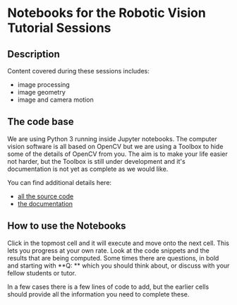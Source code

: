 # Notebooks for the Robotic Vision Tutorial Sessions

## Description

Content covered during these sessions includes:
- image processing
- image geometry
- image and camera motion

## The code base

We are using Python 3 running inside Jupyter notebooks.  The computer vision software is all based on OpenCV but we are using a Toolbox to hide some of the details of OpenCV from you.  The aim is to make your life easier not harder, but the Toolbox is still under development and it's documentation is not yet as complete as we would like.

You can find additional details here:

* [all the source code](https://github.com/petercorke/machinevision-toolbox-python)
* [the documentation](https://petercorke.github.io/machinevision-toolbox-python/)


## How to use the Notebooks

Click in the topmost cell and it will execute and move onto the next cell.  This lets you progress at your own rate.  Look at the code snippets and the results that are being computed.  Some times there are questions, in bold and starting with **Q: ** which you should think about, or discuss with your fellow students or tutor.

In a few cases there is a few lines of code to add, but the earlier cells should provide all the information you need to complete these.
